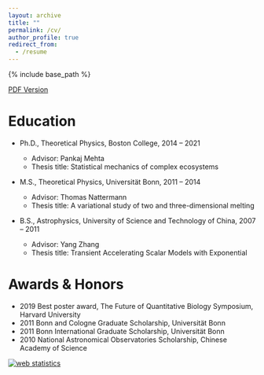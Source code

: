 ```yaml
---
layout: archive
title: ""
permalink: /cv/
author_profile: true
redirect_from:
  - /resume
---
```


{% include base_path %}


<span style="color:#4285F4">[PDF Version](/files/CV_WCui2.pdf) 

Education
======
* Ph.D., Theoretical Physics, Boston College, 2014 – 2021
  * Advisor: Pankaj Mehta
  * Thesis title: Statistical mechanics of complex ecosystems

* M.S., Theoretical Physics, Universität Bonn, 2011 – 2014
  * Advisor: Thomas Nattermann
  * Thesis title: A variational study of two and three-dimensional melting

* B.S., Astrophysics, University of Science and Technology of China, 2007 – 2011
  * Advisor: Yang Zhang
  * Thesis title: Transient Accelerating Scalar Models with Exponential

Awards & Honors
======
* 2019 Best poster award, The Future of Quantitative Biology Symposium, Harvard University
* 2011 Bonn and Cologne Graduate Scholarship, Universität Bonn
* 2011 Bonn International Graduate Scholarship, Universität Bonn
* 2010 National Astronomical Observatories Scholarship, Chinese Academy of Science

<!-- Default Statcounter code for CV
https://wenping-cui.github.io//cv/ -->
<script type="text/javascript">
var sc_project=12455484; 
var sc_invisible=1; 
var sc_security="3361e7aa"; 
</script>
<script type="text/javascript"
src="https://www.statcounter.com/counter/counter.js"
async></script>
<noscript><div class="statcounter"><a title="web statistics"
href="https://statcounter.com/" target="_blank"><img
class="statcounter"
src="https://c.statcounter.com/12455484/0/3361e7aa/1/"
alt="web statistics"></a></div></noscript>
<!-- End of Statcounter Code -->
